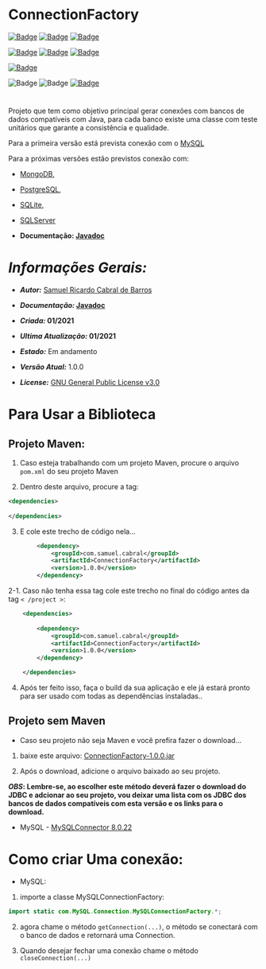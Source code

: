# ConnectionFactory


[![Badge](https://img.shields.io/static/v1?label=Samuel&message=Ricardo&color=green&style=for-the-badge&logo=GITHUB)](https://github.com/Samuel-Ricardo)
[![Badge](https://img.shields.io/static/v1?label=Samuel&message=Ricardo&color=green&style=for-the-badge&logo=LinkedIn)](https://www.linkedin.com/in/samuel-ricardo-cabral/)
[![Badge](https://img.shields.io/static/v1?label=License&message=GNU%20v3.0&color=green&style=for-the-badge&logo=GITHUB)](https://github.com/Samuel-Ricardo/ConnectionFactory/blob/master/LICENSE)


[![Badge](https://img.shields.io/static/v1?label=Made%20With&message=Java&color=red&style=for-the-badge&logo=JAVA)](https://www.oracle.com/java/technologies/)
[![Badge](https://img.shields.io/static/v1?label=JDK&message=8&color=red&style=for-the-badge&logo=JAVA)](https://www.oracle.com/java/technologies/javase/javase-jdk8-downloads.html)
[![Badge](https://img.shields.io/static/v1?label=Made%20With&message=Apache%20Maven&color=red&style=for-the-badge&logo=Apache-Maven)](https://maven.apache.org/)


[![Badge](https://img.shields.io/static/v1?label=Compatible%20With&message=MySQL&color=green&style=for-the-badge&logo=Apache)](https://www.mysql.com/)


![Badge](https://img.shields.io/static/v1?label=Version&message=1.0.0&color=green&style=for-the-badge&logo=GITHUB)
![Badge](https://img.shields.io/static/v1?label=State&message=in%20progress&color=green&style=for-the-badge&logo=GITHUB)
[![Badge](https://img.shields.io/static/v1?label=Documentation&message=Javadoc&color=red&style=for-the-badge&logo=JAVA)](https://samuel-ricardo.github.io/Javadoc-ConnectionFactory.github.io/)
#

Projeto que tem como objetivo principal gerar conexões com bancos de dados compatíveis com Java, para cada banco existe uma classe com teste unitários que garante a consistência e qualidade.

Para a primeira versão está prevista conexão com o [MySQL](https://www.mysql.com/)

Para a próximas versões estão previstos conexão com:

- [MongoDB](https://www.mongodb.com/),
- [PostgreSQL](https://www.postgresql.org/),
- [SQLite](https://www.sqlite.org/index.html),
- [SQLServer](https://www.microsoft.com/pt-br/sql-server/sql-server-downloads)

- __Documentação: [Javadoc](https://samuel-ricardo.github.io/Javadoc-ConnectionFactory.github.io/)__
  
# __*Informações Gerais:*__
- __*Autor:*__ [Samuel Ricardo Cabral de Barros](https://github.com/Samuel-Ricardo)

- __*Documentação:* [Javadoc](https://samuel-ricardo.github.io/Javadoc-ConnectionFactory.github.io/)__

- __*Criada:*  01/2021__ 

- __*Ultima Atualização:*  01/2021__ 

- __*Estado:*__ Em andamento

- __*Versão Atual:*__ 1.0.0

- __*License:*__ [GNU General Public License v3.0](https://github.com/Samuel-Ricardo/ConnectionFactory/blob/master/LICENSE)

# Para Usar a Biblioteca 
## Projeto Maven:

1. Caso esteja trabalhando com um projeto Maven, procure o arquivo `pom.xml` do seu projeto Maven

2. Dentro deste arquivo, procure a tag: 

``` XML
<dependencies>
	
</dependencies>
``` 

3. E cole este trecho de código nela...

``` XML
        <dependency>
            <groupId>com.samuel.cabral</groupId>
            <artifactId>ConnectionFactory</artifactId>
            <version>1.0.0</version>
        </dependency>
``` 

2-1. Caso não tenha essa tag cole este trecho no final do código antes da tag   `< /project >`:


``` XML
    <dependencies>
       
        <dependency>
            <groupId>com.samuel.cabral</groupId>
            <artifactId>ConnectionFactory</artifactId>
            <version>1.0.0</version>
        </dependency>

    </dependencies>
``` 


4. Após ter feito isso, faça o build da sua aplicação e ele já estará pronto para ser usado com todas as dependências instaladas..

## Projeto sem Maven 

- Caso seu projeto não seja Maven e você prefira fazer o download...

1. baixe este arquivo: [ConnectionFactory-1.0.0.jar](https://github.com/Samuel-Ricardo/ConnectionFactory/blob/master/Lib/ConnectionFactory-1.0.0.jar?raw=true)


2. Após o download, adicione o arquivo baixado ao seu projeto.


__*OBS*: Lembre-se, ao escolher este método deverá fazer o download do JDBC e adcionar ao seu projeto, vou deixar uma lista com os JDBC dos bancos de dados compatíveis com esta versão e os links para o download.__


- MySQL - [MySQLConnector 8.0.22](https://dev.mysql.com/downloads/connector/j/?os=26)



# Como criar  Uma conexão: 
	
- MySQL:

1. importe a classe MySQLConnectionFactory:

```Java
import static com.MySQL.Connection.MySQLConnectionFactory.*;
```
2. agora chame o método `getConnection(...)`, o método se conectará com o banco de dados e retornará uma Connection.

3. Quando desejar fechar uma conexão chame o método `closeConnection(...)`


